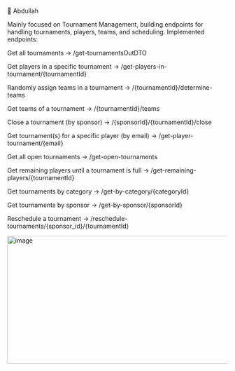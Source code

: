 👤 Abdullah

Mainly focused on Tournament Management, building endpoints for handling tournaments, players, teams, and scheduling.
Implemented endpoints:

Get all tournaments → /get-tournamentsOutDTO

Get players in a specific tournament → /get-players-in-tournament/{tournamentId}

Randomly assign teams in a tournament → /{tournamentId}/determine-teams

Get teams of a tournament → /{tournamentId}/teams

Close a tournament (by sponsor) → /{sponsorId}/{tournamentId}/close

Get tournament(s) for a specific player (by email) → /get-player-tournament/{email}

Get all open tournaments → /get-open-tournaments

Get remaining players until a tournament is full → /get-remaining-players/{tournamentId}

Get tournaments by category → /get-by-category/{categoryId}

Get tournaments by sponsor → /get-by-sponsor/{sponsorId}

Reschedule a tournament → /reschedule-tournaments/{sponsor_id}/{tournamentId}

<img width="707" height="292" alt="image" src="https://github.com/user-attachments/assets/602e74b3-412f-407c-bc33-4d8e9fb5732d" />






